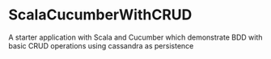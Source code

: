 # ScalaCucumberWithCRUD
A starter application with Scala and Cucumber which demonstrate BDD with basic CRUD operations using cassandra as persistence
